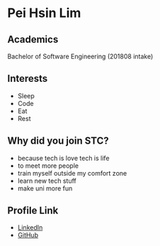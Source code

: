 # Pei Hsin Lim

 ## Academics
 
 Bachelor of Software Engineering (201808 intake)
 
 ## Interests
 
- Sleep
- Code
- Eat
- Rest

 ## Why did you join STC?
 
 - because tech is love tech is life
 - to meet more people
 - train myself outside my comfort zone
 - learn new tech stuff
 - make uni more fun
 
 ## Profile Link
 
- [LinkedIn](https://www.linkedin.com/in/pei-hsin-l-78571ab9/)
- [GitHub](https://github.com/limpeihsin15)
